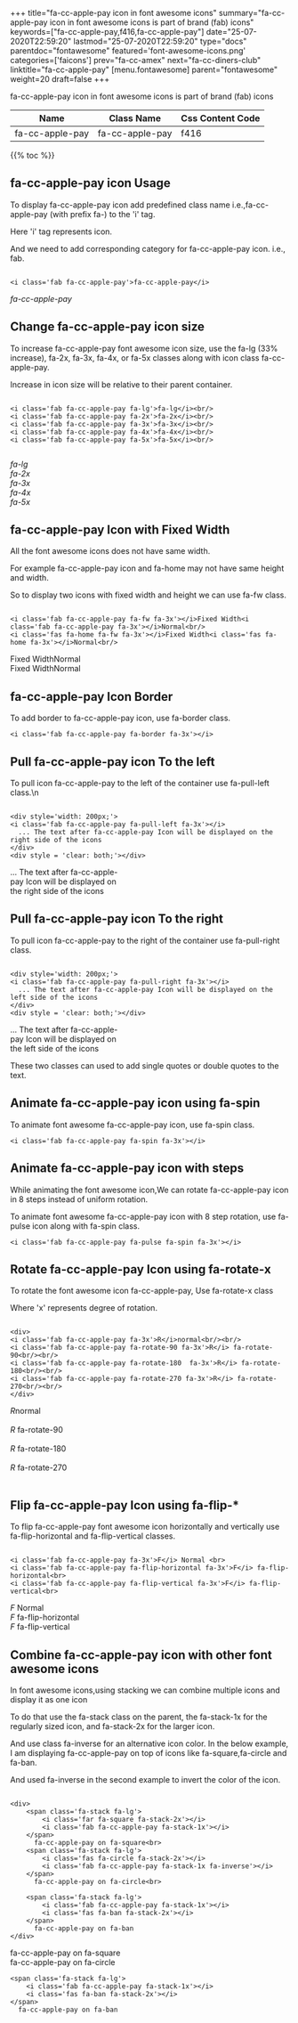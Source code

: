+++
title="fa-cc-apple-pay icon in font awesome icons"
summary="fa-cc-apple-pay icon in font awesome icons is part of brand (fab) icons"
keywords=["fa-cc-apple-pay,f416,fa-cc-apple-pay"]
date="25-07-2020T22:59:20"
lastmod="25-07-2020T22:59:20"
type="docs"
parentdoc="fontawesome"
featured='font-awesome-icons.png'
categories=['faicons']
prev="fa-cc-amex"
next="fa-cc-diners-club"
linktitle="fa-cc-apple-pay"
[menu.fontawesome]
parent="fontawesome"
weight=20
draft=false
+++


fa-cc-apple-pay icon in font awesome icons is part of brand (fab) icons

<div class='table-responsive'><table class='table'><thead><tr><th>Name</th><th>Class Name</th><th>Css Content Code</th></tr></thead><tbody><tr><td>fa-cc-apple-pay</td><td>fa-cc-apple-pay</td><td>f416</td></tr></tbody></table></div>


{{% toc %}}


## fa-cc-apple-pay icon Usage

To display fa-cc-apple-pay icon add predefined class name i.e.,fa-cc-apple-pay (with prefix fa-) to the 'i' tag.

Here 'i' tag represents icon.

And we need to add corresponding category for fa-cc-apple-pay icon. i.e., fab.


```

<i class='fab fa-cc-apple-pay'>fa-cc-apple-pay</i>
```

<i class='fab fa-cc-apple-pay'>fa-cc-apple-pay</i>




## Change fa-cc-apple-pay icon size
To increase fa-cc-apple-pay font awesome icon size, use the fa-lg (33% increase), fa-2x, fa-3x, fa-4x, or fa-5x classes along with icon class fa-cc-apple-pay.

Increase in icon size will be relative to their parent container. 

```

<i class='fab fa-cc-apple-pay fa-lg'>fa-lg</i><br/>
<i class='fab fa-cc-apple-pay fa-2x'>fa-2x</i><br/>
<i class='fab fa-cc-apple-pay fa-3x'>fa-3x</i><br/>
<i class='fab fa-cc-apple-pay fa-4x'>fa-4x</i><br/>
<i class='fab fa-cc-apple-pay fa-5x'>fa-5x</i><br/>
            
```

<i class='fab fa-cc-apple-pay fa-lg'>fa-lg</i><br/>
<i class='fab fa-cc-apple-pay fa-2x'>fa-2x</i><br/>
<i class='fab fa-cc-apple-pay fa-3x'>fa-3x</i><br/>
<i class='fab fa-cc-apple-pay fa-4x'>fa-4x</i><br/>
<i class='fab fa-cc-apple-pay fa-5x'>fa-5x</i><br/>
            



## fa-cc-apple-pay Icon with Fixed Width 

All the font awesome icons does not have same width.

For example fa-cc-apple-pay icon and fa-home may not have same height and width.

So to display two icons with fixed width and height we can use fa-fw class.


```

<i class='fab fa-cc-apple-pay fa-fw fa-3x'></i>Fixed Width<i class='fab fa-cc-apple-pay fa-3x'></i>Normal<br/>
<i class='fas fa-home fa-fw fa-3x'></i>Fixed Width<i class='fas fa-home fa-3x'></i>Normal<br/>
```

<i class='fab fa-cc-apple-pay fa-fw fa-3x'></i>Fixed Width<i class='fab fa-cc-apple-pay fa-3x'></i>Normal<br/>
<i class='fas fa-home fa-fw fa-3x'></i>Fixed Width<i class='fas fa-home fa-3x'></i>Normal<br/>



## fa-cc-apple-pay Icon Border 

To add border to fa-cc-apple-pay icon, use fa-border class.


```
<i class='fab fa-cc-apple-pay fa-border fa-3x'></i>

```
<i class='fab fa-cc-apple-pay fa-border fa-3x'></i>





## Pull fa-cc-apple-pay icon To the left

To pull icon fa-cc-apple-pay to the left of the container use fa-pull-left class.\n

```

<div style='width: 200px;'>
<i class='fab fa-cc-apple-pay fa-pull-left fa-3x'></i>
  ... The text after fa-cc-apple-pay Icon will be displayed on the right side of the icons
</div>
<div style = 'clear: both;'></div>
```

<div style='width: 200px;'>
<i class='fab fa-cc-apple-pay fa-pull-left fa-3x'></i>
  ... The text after fa-cc-apple-pay Icon will be displayed on the right side of the icons
</div>
<div style = 'clear: both;'></div>




## Pull fa-cc-apple-pay icon To the right
To pull icon fa-cc-apple-pay to the right of the container use fa-pull-right class.

```

<div style='width: 200px;'>
<i class='fab fa-cc-apple-pay fa-pull-right fa-3x'></i>
  ... The text after fa-cc-apple-pay Icon will be displayed on the left side of the icons
</div>
<div style = 'clear: both;'></div>
```

<div style='width: 200px;'>
<i class='fab fa-cc-apple-pay fa-pull-right fa-3x'></i>
  ... The text after fa-cc-apple-pay Icon will be displayed on the left side of the icons
</div>
<div style = 'clear: both;'></div>

These two classes can used to add single quotes or double quotes to the text.


## Animate fa-cc-apple-pay icon using fa-spin
To animate font awesome fa-cc-apple-pay icon, use fa-spin class.

```
<i class='fab fa-cc-apple-pay fa-spin fa-3x'></i>
```
<i class='fab fa-cc-apple-pay fa-spin fa-3x'></i>




## Animate fa-cc-apple-pay icon with steps
While animating the font awesome icon,We can rotate fa-cc-apple-pay icon in 8 steps instead of uniform rotation.

To animate font awesome fa-cc-apple-pay icon with 8 step rotation, use fa-pulse icon along with fa-spin class.


```
<i class='fab fa-cc-apple-pay fa-pulse fa-spin fa-3x'></i>

```
<i class='fab fa-cc-apple-pay fa-pulse fa-spin fa-3x'></i>





## Rotate fa-cc-apple-pay Icon using fa-rotate-x
To rotate the font awesome icon fa-cc-apple-pay, Use fa-rotate-x class

Where 'x' represents degree of rotation.


```

<div>
<i class='fab fa-cc-apple-pay fa-3x'>R</i>normal<br/><br/>
<i class='fab fa-cc-apple-pay fa-rotate-90 fa-3x'>R</i> fa-rotate-90<br/><br/> 
<i class='fab fa-cc-apple-pay fa-rotate-180  fa-3x'>R</i> fa-rotate-180<br/><br/> 
<i class='fab fa-cc-apple-pay fa-rotate-270 fa-3x'>R</i> fa-rotate-270<br/><br/>
</div>
```

<div>
<i class='fab fa-cc-apple-pay fa-3x'>R</i>normal<br/><br/>
<i class='fab fa-cc-apple-pay fa-rotate-90 fa-3x'>R</i> fa-rotate-90<br/><br/> 
<i class='fab fa-cc-apple-pay fa-rotate-180  fa-3x'>R</i> fa-rotate-180<br/><br/> 
<i class='fab fa-cc-apple-pay fa-rotate-270 fa-3x'>R</i> fa-rotate-270<br/><br/>
</div>




## Flip fa-cc-apple-pay Icon using fa-flip-*
To flip fa-cc-apple-pay font awesome icon horizontally and vertically use fa-flip-horizontal and fa-flip-vertical classes. 

```

<i class='fab fa-cc-apple-pay fa-3x'>F</i> Normal <br>
<i class='fab fa-cc-apple-pay fa-flip-horizontal fa-3x'>F</i> fa-flip-horizontal<br>
<i class='fab fa-cc-apple-pay fa-flip-vertical fa-3x'>F</i> fa-flip-vertical<br>
```

<i class='fab fa-cc-apple-pay fa-3x'>F</i> Normal <br>
<i class='fab fa-cc-apple-pay fa-flip-horizontal fa-3x'>F</i> fa-flip-horizontal<br>
<i class='fab fa-cc-apple-pay fa-flip-vertical fa-3x'>F</i> fa-flip-vertical<br>




## Combine fa-cc-apple-pay icon with other font awesome icons
In font awesome icons,using stacking we can combine multiple icons and display it as one icon 

To do that use the fa-stack class on the parent, the fa-stack-1x for the regularly sized icon, and fa-stack-2x for the larger icon.

And use class fa-inverse for an alternative icon color. 
In the below example, I am displaying fa-cc-apple-pay on top of icons like fa-square,fa-circle and fa-ban.

And used fa-inverse in the second example to invert the color of the icon.

```

<div>
    <span class='fa-stack fa-lg'>
        <i class='far fa-square fa-stack-2x'></i>
        <i class='fab fa-cc-apple-pay fa-stack-1x'></i>
    </span>
      fa-cc-apple-pay on fa-square<br>
    <span class='fa-stack fa-lg'>
        <i class='fas fa-circle fa-stack-2x'></i>
        <i class='fab fa-cc-apple-pay fa-stack-1x fa-inverse'></i>
    </span>
      fa-cc-apple-pay on fa-circle<br>

    <span class='fa-stack fa-lg'>
        <i class='fab fa-cc-apple-pay fa-stack-1x'></i>
        <i class='fas fa-ban fa-stack-2x'></i>
    </span>
      fa-cc-apple-pay on fa-ban
</div>
```

<div>
    <span class='fa-stack fa-lg'>
        <i class='far fa-square fa-stack-2x'></i>
        <i class='fab fa-cc-apple-pay fa-stack-1x'></i>
    </span>
      fa-cc-apple-pay on fa-square<br>
    <span class='fa-stack fa-lg'>
        <i class='fas fa-circle fa-stack-2x'></i>
        <i class='fab fa-cc-apple-pay fa-stack-1x fa-inverse'></i>
    </span>
      fa-cc-apple-pay on fa-circle<br>

    <span class='fa-stack fa-lg'>
        <i class='fab fa-cc-apple-pay fa-stack-1x'></i>
        <i class='fas fa-ban fa-stack-2x'></i>
    </span>
      fa-cc-apple-pay on fa-ban
</div>






